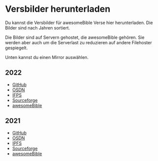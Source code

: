 # Versbilder herunterladen
Du kannst die Versbilder für awesomeBible Verse hier herunterladen. Die Bilder sind nach Jahren sortiert.

Die Bilder sind auf Servern gehostet, die awesomeBible gehören. Sie werden aber auch um die Serverlast zu reduzieren auf andere Filehoster gespiegelt.

Unten kannst du einen Mirror auswählen.
## 2022
- [GitHub](https://github.com/awesomebible/verse/releases/download/img-2022/2022.zip)
- [OSDN](https://osdn.net/projects/awesomebible-verse/downloads/76604/2022.zip/)
- [IFPS](https://gateway.ipfs.io/ipfs/Qmc23zbR2aW6txLmD73RhfxTpmnbvjV54BsEG68zsuwYsw?filename=2022.zip)
- [Sourceforge](https://sourceforge.net/projects/awesomebible-verse/files/2022.zip/download)
- [awesomeBible](https://verse.awesomebible.de/releases/2022.zip)

## 2021
- [GitHub](https://github.com/awesomebible/verse/releases/download/img-2021/2021.zip)
- [OSDN](https://osdn.net/projects/awesomebible-verse/downloads/76603/2021.zip/)
- [IPFS](https://gateway.ipfs.io/ipfs/Qmai2cqMgiUB2sVH9BfSDyHRxbMWFCEzMApoPLfP3iAQDv?filename=2021.zip)
- [Sourceforge](https://sourceforge.net/projects/awesomebible-verse/files/2021.zip/download)
- [awesomeBible](https://verse.awesomebible.de/releases/2021.zip)